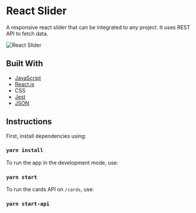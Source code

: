# React Slider
A responsive react slider that can be integrated to any project. It uses REST API to fetch data.

![React Slider](https://j.gifs.com/yoXZGw.gif)

## Built With

* [JavaScript](https://javascript.com/)
* [React.js](https://reactjs.org/)
* CSS
* [Jest](https://jestjs.io/)
* [JSON](https://www.json.org/)

## Instructions

First, install dependencies using:
### `yarn install`

To run the app in the development mode, use:
### `yarn start`

To run the cards API on `/cards`, use:
### `yarn start-api`

